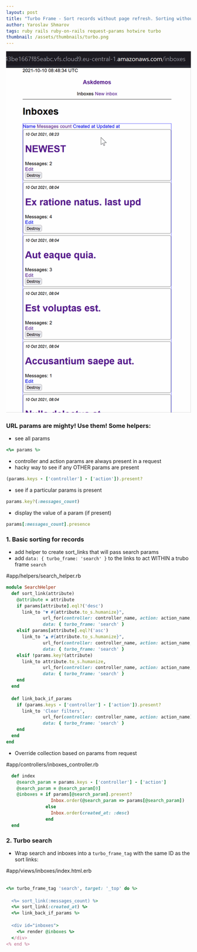 ```yaml
---
layout: post
title: "Turbo Frame - Sort records without page refresh. Sorting without a gem."
author: Yaroslav Shmarov
tags: ruby rails ruby-on-rails request-params hotwire turbo
thumbnail: /assets/thumbnails/turbo.png
---
```


![turbo frame sort withot any gems](/assets/images/turbo-sort-without-gem.gif)

### URL params are mighty! Use them! Some helpers:

* see all params

```ruby
<%= params %>
```

* controller and action params are always present in a request
* hacky way to see if any OTHER params are present

```ruby
(params.keys - ['controller'] - ['action']).present?
```

* see if a particular params is present

```ruby
params.key?(:messages_count)
```

* display the value of a param (if present)

```ruby
params[:messages_count].presence
```

### 1. Basic sorting for records

* add helper to create sort_links that will pass search params
* add `data: { turbo_frame: 'search' }` to the links to act WITHIN a trubo frame `search`

#app/helpers/search_helper.rb
```ruby
module SearchHelper
  def sort_link(attribute)
    @attribute = attribute
    if params[attribute].eql?('desc')
      link_to "▼ #{attribute.to_s.humanize}",
              url_for(controller: controller_name, action: action_name, @attribute => :asc),
              data: { turbo_frame: 'search' }
    elsif params[attribute].eql?('asc')
      link_to "▲ #{attribute.to_s.humanize}",
              url_for(controller: controller_name, action: action_name, @attribute => :desc),
              data: { turbo_frame: 'search' }
    elsif !params.key?(attribute)
      link_to attribute.to_s.humanize,
              url_for(controller: controller_name, action: action_name, @attribute => :asc),
              data: { turbo_frame: 'search' }
    end
  end

  def link_back_if_params
    if (params.keys - ['controller'] - ['action']).present?
      link_to 'Clear filters',
              url_for(controller: controller_name, action: action_name),
              data: { turbo_frame: 'search' }
    end
  end
end
```

* Override collection based on params from request

#app/controllers/inboxes_controller.rb
```ruby
  def index
    @search_param = params.keys - ['controller'] - ['action']
    @search_param = @search_param[0]
    @inboxes = if params[@search_param].present?
                 Inbox.order(@search_param => params[@search_param])
               else
                 Inbox.order(created_at: :desc)
               end
  end
```

### 2. Turbo search

* Wrap search and inboxes into a `turbo_frame_tag` with the same ID as the sort links: 

#app/views/inboxes/index.html.erb
```ruby

<%= turbo_frame_tag 'search', target: '_top' do %>

  <%= sort_link(:messages_count) %>
  <%= sort_link(:created_at) %>
  <%= link_back_if_params %>

  <div id="inboxes">
    <%= render @inboxes %>
  </div>
<% end %>
```
